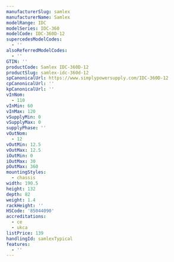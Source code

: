 ```yaml
---
manufacturerSlug: samlex
manufacturerName: Samlex
modelRange: IDC
modelSeries: IDC-360
modelCode: IDC-360D-12
supercedesModelCodes:
  - ''
alsoReferredModelCodes:
  - ''
GTIN: ''
productCode: Samlex IDC-360D-12
productSlug: samlex-idc-360d-12
spCanonicalUrl: https://www.simplypowersupply.com/IDC-360D-12
cpCanonicalUrl: ''
kpCanonicalUrl: ''
vInNom:
  - 110
vInMin: 60
vInMax: 120
vSupplyMin: 0
vSupplyMax: 0
supplyPhase: ''
vOutNom:
  - 12
vOutMin: 12.5
vOutMax: 12.5
iOutMin: 0
iOutMax: 30
pOutMax: 360
mountingStyles:
  - chassis
width: 190.5
height: 132
depth: 82
weight: 1.4
rackHeight: ''
HSCode: '85044090'
accreditations:
  - ce
  - ukca
listPrice: 139
handlingId: samlexTypical
features:
  - ''
---
```


